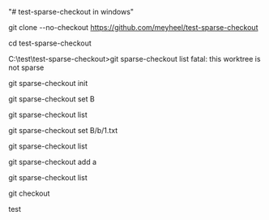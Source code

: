 "# test-sparse-checkout in windows" 


git clone --no-checkout https://github.com/meyheel/test-sparse-checkout

cd test-sparse-checkout

C:\test\test-sparse-checkout>git sparse-checkout list
fatal: this worktree is not sparse

git sparse-checkout init

git sparse-checkout set B

git sparse-checkout list

git sparse-checkout set B/b/1.txt

git sparse-checkout list

git sparse-checkout add a

git sparse-checkout list

git checkout


test
